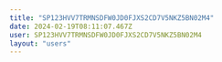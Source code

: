 ```yaml
---
title: "SP123HVV7TRMNSDFW0JD0FJXS2CD7V5NKZ5BN02M4"
date: 2024-02-19T08:11:07.467Z
user: SP123HVV7TRMNSDFW0JD0FJXS2CD7V5NKZ5BN02M4
layout: "users"
---
```

    